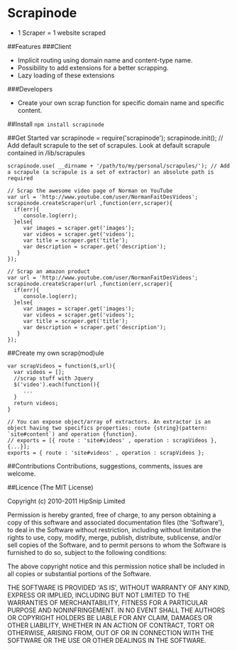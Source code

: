 # Scrapinode 
   - 1 Scraper = 1 website scraped

##Features
###Client
   - Implicit routing using domain name and content-type name.
   - Possibility to add extensions for a better scrapping.
   - Lazy loading of these extensions
   
###Developers
   - Create your own scrap function for specific domain name and specific content.
   
##Install
    `npm install scrapinode`
    
##Get Started
    var scrapinode = require('scrapinode');
    scrapinode.init(); // Add default scrapule to the set of scrapules. Look at default scrapule contained in /lib/scrapules
    
    scrapinode.use( __dirname + '/path/to/my/personal/scrapules/'); // Add a scrapule (a scrapule is a set of extractor) an absolute path is required
    
    // Scrap the awesome video page of Norman on YouTube
    var url = 'http://www.youtube.com/user/NormanFaitDesVideos';
    scrapinode.createScraper(url ,function(err,scraper){
      if(err){ 
         console.log(err);
      }else{
         var images = scraper.get('images');
         var videos = scraper.get('videos');
         var title = scraper.get('title');
         var description = scraper.get('description');
       }
    });
    
    // Scrap an amazon product
    var url = 'http://www.youtube.com/user/NormanFaitDesVideos';
    scrapinode.createScraper(url ,function(err,scraper){
      if(err){ 
         console.log(err);
      }else{
         var images = scraper.get('images');
         var videos = scraper.get('videos');
         var title = scraper.get('title');
         var description = scraper.get('description');
       }
    });
    
##Create my own scrap(mod)ule

    var scrapVideos = function($,url){
      var videos = [];
      //scrap stuff with Jquery
      $('video').each(function(){
         ...
      }
      return videos;
    }
   
    // You can expose object/array of extractors. An extractor is an object having two specifics properties: route {string}(pattern: `site#content`) and operation {function}. 
    // exports = [{ route : 'site#videos' , operation : scrapVideos }, {...}];
    exports = { route : 'site#videos' , operation : scrapVideos };
   
##Contributions
Contributions, suggestions, comments, issues are welcome.

##Licence
(The MIT License)

Copyright (c) 2010-2011 HipSnip Limited

Permission is hereby granted, free of charge, to any person obtaining a copy of this software and associated documentation files (the 'Software'), to deal in the Software without restriction, including without limitation the rights to use, copy, modify, merge, publish, distribute, sublicense, and/or sell copies of the Software, and to permit persons to whom the Software is furnished to do so, subject to the following conditions:

The above copyright notice and this permission notice shall be included in all copies or substantial portions of the Software.

THE SOFTWARE IS PROVIDED 'AS IS', WITHOUT WARRANTY OF ANY KIND, EXPRESS OR IMPLIED, INCLUDING BUT NOT LIMITED TO THE WARRANTIES OF MERCHANTABILITY, FITNESS FOR A PARTICULAR PURPOSE AND NONINFRINGEMENT. IN NO EVENT SHALL THE AUTHORS OR COPYRIGHT HOLDERS BE LIABLE FOR ANY CLAIM, DAMAGES OR OTHER LIABILITY, WHETHER IN AN ACTION OF CONTRACT, TORT OR OTHERWISE, ARISING FROM, OUT OF OR IN CONNECTION WITH THE SOFTWARE OR THE USE OR OTHER DEALINGS IN THE SOFTWARE.
